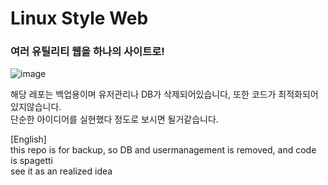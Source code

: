 # Linux Style Web
### 여러 유틸리티 웹을 하나의 사이트로!
![image](https://github.com/user-attachments/assets/a467b6d3-48d0-4570-bed0-c777cf6325f5)

해당 레포는 백업용이며 유저관리나 DB가 삭제되어있습니다, 또한 코드가 최적화되어있지않습니다.<br>
단순한 아이디어를 실현했다 정도로 보시면 될거같습니다.

[English]<br>
this repo is for backup, so DB and usermanagement is removed, and code is spagetti<br>
see it as an realized idea
